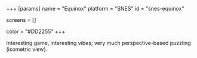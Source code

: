 +++
[params]
  name = "Equinox"
  platform = "SNES"
  id = "snes-equinox"

  screens = []

  color = "#DD2255"
+++

Interesting game, interesting vibes; very much perspective-based
puzzling (isometric view).
